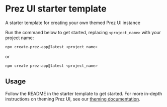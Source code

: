 # Prez UI starter template
A starter template for creating your own themed Prez UI instance

Run the command below to get started, replacing `<project_name>` with your project name:

```bash
npx create-prez-app@latest <project_name>
```

or

```bash
npm create prez-app@latest <project_name>
```

## Usage
Follow the README in the starter template to get started. For more in-depth instructions on theming Prez UI, see our [theming documentation](https://github.com/rdflib/prez-ui/blob/main/docs/theming.md).
